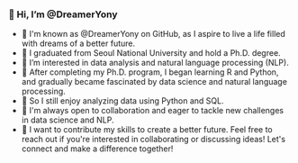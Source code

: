 ### 👋 Hi, I’m @DreamerYony
- 🍎 I'm known as @DreamerYony on GitHub, as I aspire to live a life filled with dreams of a better future.
- 🍊 I graduated from Seoul National University and hold a Ph.D. degree.
- 🍋 I’m interested in data analysis and natural language processing (NLP).
- 🥝 After completing my Ph.D. program, I began learning R and Python, 
and gradually became fascinated by data science and natural language processing.
- 🥬 So I still enjoy analyzing data using Python and SQL.
- 💙 I'm always open to collaboration and eager to tackle new challenges in data science and NLP.  
- 🍇 I want to contribute my skills to create a better future. Feel free to reach out if you're interested in collaborating or discussing ideas! Let's connect and make a difference together!
